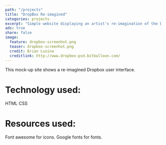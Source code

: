 ```yaml
---
path: "/projects"
title: "DropBox Re-imagined"
categories: projects
excerpt: "Simple website displaying an artist's re-imagination of the Dropbox User Interface"
ads: true
share: false
image:
  feature: dropbox-screenhot.png
  teaser: dropbox-screenhot.png
  credit: Brian Lusina
  creditlink: http://www.dropbox-psd.bitballoon.com/
---
```


This mock-up site shows a re-imagined Dropbox user interface.

# Technology used:

HTML
CSS

# Resources used:

Font awesome for icons.
Google fonts for fonts.
